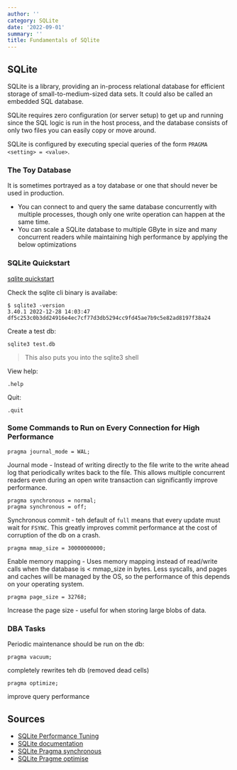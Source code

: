 ```yaml
---
author: ''
category: SQLite
date: '2022-09-01'
summary: ''
title: Fundamentals of SQlite
---
```


## SQLite

SQLite is a library, providing an in-process relational database for efficient storage of small-to-medium-sized data sets.
It could also be called an embedded SQL database.

SQLite requires zero configuration (or server setup) to get up and running since the SQL logic is run in the host process, and the database consists of only two files you can easily copy or move around.

SQLite is configured by executing special queries of the form `PRAGMA <setting> = <value>`.

### The Toy Database

It is sometimes portrayed as a toy database or one that should never be used in production.

* You can connect to and query the same database concurrently with multiple processes, though only one write operation can happen at the same time.
* You can scale a SQLite database to multiple GByte in size and many concurrent readers while maintaining high performance by applying the below optimizations

### SQLite Quickstart

[sqlite quickstart](https://www.sqlite.org/quickstart.html)

Check the sqlite cli binary is availabe:

    $ sqlite3 -version
    3.40.1 2022-12-28 14:03:47 df5c253c0b3dd24916e4ec7cf77d3db5294cc9fd45ae7b9c5e82ad8197f38a24

Create a test db:

    sqlite3 test.db

> This also puts you into the sqlite3 shell

View help:

    .help

Quit:

    .quit

### Some Commands to Run on Every Connection for High Performance

    pragma journal_mode = WAL;

Journal mode - Instead of writing directly to the file write to the write ahead log that periodically writes back to the file. This allows multiple concurrent readers even during an open write transaction can significantly improve performance.

    pragma synchronous = normal;
    pragma synchronous = off;

Synchronous commit - teh default of `full` means that every update must wait for `FSYNC`. This greatly improves commit performance at the cost of corruption of the db on a crash.

    pragma mmap_size = 30000000000;

Enable memory mapping - Uses memory mapping instead of read/write calls when the database is < mmap_size in bytes. Less syscalls, and pages and caches will be managed by the OS, so the performance of this depends on your operating system.

    pragma page_size = 32768;

Increase the page size - useful for when storing large blobs of data.

### DBA Tasks

Periodic maintenance should be run on the db:

    pragma vacuum;

completely rewrites teh db (removed dead cells)

    pragma optimize;

improve query performance

## Sources

* [SQLite Performance Tuning](https://phiresky.github.io/blog/2020/sqlite-performance-tuning/)
* [SQLite documentation](https://www.sqlite.org/docs.html)
* [SQLite Pragma synchronous](https://www.sqlite.org/pragma.html#pragma_synchronous)
* [SQLite Pragme optimise](https://www.sqlite.org/pragma.html#pragma_optimize)
